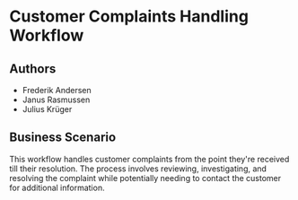 # Customer Complaints Handling Workflow

## Authors

- Frederik Andersen
- Janus Rasmussen
- Julius Krüger

## Business Scenario

This workflow handles customer complaints from the point they're received till their resolution. The process involves reviewing, investigating, and resolving the complaint while potentially needing to contact the customer for additional information.

